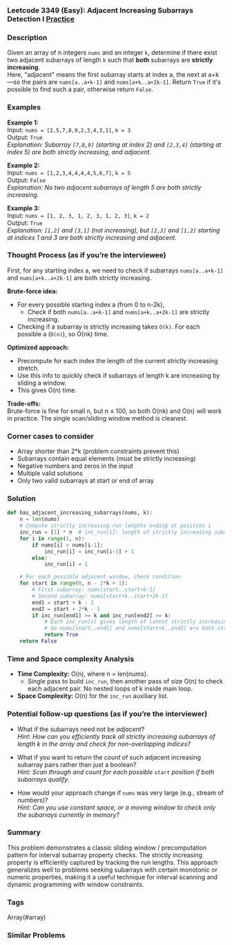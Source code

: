 ### Leetcode 3349 (Easy): Adjacent Increasing Subarrays Detection I [Practice](https://leetcode.com/problems/adjacent-increasing-subarrays-detection-i)

### Description  
Given an array of n integers `nums` and an integer `k`, determine if there exist two adjacent subarrays of length `k` such that **both** subarrays are **strictly increasing**.  
Here, "adjacent" means the first subarray starts at index a, the next at a+k—so the pairs are `nums[a..a+k-1]` and `nums[a+k..a+2k-1]`. Return `True` if it's possible to find such a pair, otherwise return `False`.

### Examples  

**Example 1:**  
Input: `nums = [2,5,7,8,9,2,3,4,3,1]`, `k = 3`  
Output: `True`  
*Explanation: Subarray `[7,8,9]` (starting at index 2) and `[2,3,4]` (starting at index 5) are both strictly increasing, and adjacent.*

**Example 2:**  
Input: `nums = [1,2,3,4,4,4,4,5,6,7]`, `k = 5`  
Output: `False`  
*Explanation: No two adjacent subarrays of length 5 are both strictly increasing.*

**Example 3:**  
Input: `nums = [1, 2, 3, 1, 2, 3, 1, 2, 3]`, `k = 2`  
Output: `True`  
*Explanation: `[1,2]` and `[3,1]` (not increasing), but `[2,3]` and `[1,2]` starting at indices 1 and 3 are both strictly increasing and adjacent.*

### Thought Process (as if you’re the interviewee)  
First, for any starting index a, we need to check if subarrays `nums[a..a+k-1]` and `nums[a+k..a+2k-1]` are both strictly increasing.

**Brute-force idea:**  
- For every possible starting index a (from 0 to n-2k),  
  - Check if both `nums[a..a+k-1]` and `nums[a+k..a+2k-1]` are strictly increasing.
- Checking if a subarray is strictly increasing takes `O(k)`. For each possible a (`O(n)`), so O(nk) time.

**Optimized approach:**  
- Precompute for each index the length of the current strictly increasing stretch.
- Use this info to quickly check if subarrays of length k are increasing by sliding a window.
- This gives O(n) time.

**Trade-offs:**  
Brute-force is fine for small n, but n ≤ 100, so both O(nk) and O(n) will work in practice. The single scan/sliding window method is cleanest.

### Corner cases to consider  
- Array shorter than 2\*k (problem constraints prevent this)
- Subarrays contain equal elements (must be strictly increasing)
- Negative numbers and zeros in the input
- Multiple valid solutions
- Only two valid subarrays at start or end of array

### Solution

```python
def has_adjacent_increasing_subarrays(nums, k):
    n = len(nums)
    # Compute strictly increasing run lengths ending at position i
    inc_run = [1] * n  # inc_run[i]: length of strictly increasing subarray ending at i
    for i in range(1, n):
        if nums[i] > nums[i-1]:
            inc_run[i] = inc_run[i-1] + 1
        else:
            inc_run[i] = 1

    # For each possible adjacent window, check condition
    for start in range(0, n - 2*k + 1):
        # First subarray: nums[start..start+k-1]
        # Second subarray: nums[start+k..start+2k-1]
        end1 = start + k - 1
        end2 = start + 2*k - 1
        if inc_run[end1] >= k and inc_run[end2] >= k:
            # Each inc_run[x] gives length of latest strictly increasing subarray ending at x
            # So nums[start..end1] and nums[start+k..end2] are both strictly increasing
            return True
    return False
```

### Time and Space complexity Analysis  

- **Time Complexity:** O(n), where n = len(nums).  
  - Single pass to build `inc_run`, then another pass of size O(n) to check each adjacent pair. No nested loops of k inside main loop.
- **Space Complexity:** O(n) for the `inc_run` auxiliary list.

### Potential follow-up questions (as if you’re the interviewer)  

- What if the subarrays need not be *adjacent*?  
  *Hint: How can you efficiently track all strictly increasing subarrays of length k in the array and check for non-overlapping indices?*

- What if you want to return the *count* of such adjacent increasing subarray pairs rather than just a boolean?  
  *Hint: Scan through and count for each possible `start` position if both subarrays qualify.*

- How would your approach change if `nums` was very large (e.g., stream of numbers)?  
  *Hint: Can you use constant space, or a moving window to check only the subarrays currently in memory?*

### Summary
This problem demonstrates a classic sliding window / precomputation pattern for interval subarray property checks. The strictly increasing property is efficiently captured by tracking the run lengths. This approach generalizes well to problems seeking subarrays with certain monotonic or numeric properties, making it a useful technique for interval scanning and dynamic programming with window constraints.

### Tags
Array(#array)

### Similar Problems
